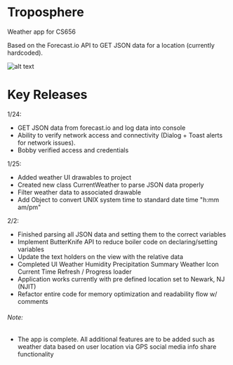 # Troposphere
Weather app for CS656

Based on the Forecast.io API to GET JSON data for a location (currently hardcoded).

![alt text](https://raw.github.com/finaltrigger/troposphere/master/TropoSphere_Preview_Image.png)


# Key Releases

1/24:
- GET JSON data from forecast.io and log data into console
- Ability to verify network access and connectivity (Dialog + Toast alerts for network issues).
- Bobby verified access and credentials

1/25:
- Added weather UI drawables to project
- Created new class CurrentWeather to parse JSON data properly
- Filter weather data to associated drawable
- Add Object to convert UNIX system time to standard date time "h:mm am/pm"

2/2:
- Finished parsing all JSON data and setting them to the correct variables
- Implement ButterKnife API to reduce boiler code on declaring/setting variables
- Update the text holders on the view with the relative data
- Completed UI
    Weather
    Humidity
    Precipitation
    Summary
    Weather Icon
    Current Time
    Refresh / Progress loader
- Application works currently with pre defined location set to Newark, NJ (NJIT)
- Refactor entire code for memory optimization and readability flow w/ comments

###### Note:
- The app is complete. All additional features are to be added such as weather data based on user location via GPS social media info share functionality
